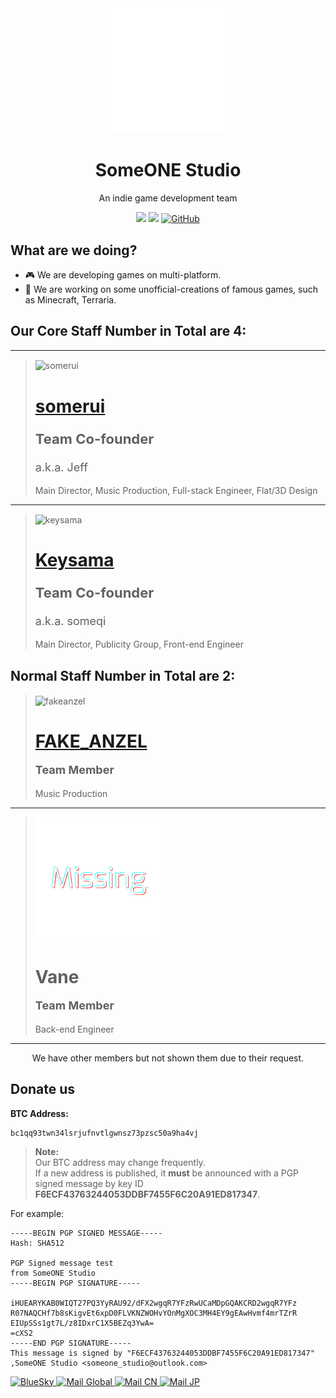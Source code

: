
<div align="center">
<img src="https://raw.githubusercontent.com/SomeONEStudio/.github/main/profile/soslogo.svg" alt="soslogo" width="200">

<h1>SomeONE Studio</h1>
<p style="font-size:14px;">An indie game development team</p>

<img src="https://img.shields.io/badge/team_size-9-blue" />
<img src="https://img.shields.io/badge/team_status-active-green" />
<a href="https://github.com/SomeONEStudio" target="_blank">
<img src="https://img.shields.io/badge/GitHub-black" alt="GitHub">
</a>
</div>

<h2>What are we doing?</h2>

- 🎮 We are developing games on multi-platform.
- 🔨 We are working on some unofficial-creations of famous games, such as Minecraft, Terraria.

<h2>Our Core Staff Number in Total are <strong>4</strong>:</h2>

---

> <img src="https://avatars.githubusercontent.com/u/125940792?s=400&v=4" alt="somerui" width="200" align="center">
> 
> <h1><a href="https://github.com/somerui">somerui</a><p style="font-size:22px;">Team Co-founder</p></h1>
> 
> <p style="font-size:18px;">a.k.a. Jeff</p>
> <p style="font-size:14px;">Main Director, Music Production, Full-stack Engineer, Flat/3D Design</p>

---

> <img src="https://avatars.githubusercontent.com/u/99654316?v=4" alt="keysama" width="200" align="center">
> 
> <h1><a href="https://github.com/someq1">Keysama</a><p style="font-size:22px;">Team Co-founder</p></h1>
> 
> <p style="font-size:18px;">a.k.a. someqi</p>
> <p style="font-size:14px;">Main Director, Publicity Group, Front-end Engineer</p>


<h2>Normal Staff Number in Total are 2:</h2>

> <img src="https://avatars.githubusercontent.com/u/162907037?s=400&v=4" alt="fakeanzel" width="200" align="center">
> 
> <h1><a href="https://github.com/FAKEANZEL">FAKE_ANZEL</a><p style="font-size:18px;">Team Member</p></h1>
> 
> <p style="font-size:14px;">Music Production</p>

---

> <img src="https://raw.githubusercontent.com/SomeONEStudio/.github/main/profile/missing.svg" alt="Vane" width="200" align="center">
> 
> <h1>Vane<p style="font-size:18px;">Team Member</p></h1>
> <p style="font-size:14px;">Back-end Engineer</p>

---

<p align="center">We have other members but not shown them due to their request.</p>



<h2>Donate us</h2>

**BTC Address:**  
```
bc1qq93twn34lsrjufnvtlgwnsz73pzsc50a9ha4vj
```
> **Note:**  
> Our BTC address may change frequently.  
> If a new address is published, it **must** be announced with a PGP signed message by key ID **F6ECF43763244053DDBF7455F6C20A91ED817347**.

For example:
```
-----BEGIN PGP SIGNED MESSAGE-----
Hash: SHA512

PGP Signed message test
from SomeONE Studio
-----BEGIN PGP SIGNATURE-----

iHUEARYKAB0WIQT27PQ3YyRAU92/dFX2wgqR7YFzRwUCaMDpGQAKCRD2wgqR7YFz
R07NAQCHf7b8sKigvEt6xpD0FLVKNZWOHvYOnMgXOC3MH4EY9gEAwHvmf4mrTZrR
EIUpSSs1gt7L/z8IDxrC1X5BEZq3YwA=
=cXS2
-----END PGP SIGNATURE-----
This message is signed by "F6ECF43763244053DDBF7455F6C20A91ED817347" ,SomeONE Studio <someone_studio@outlook.com>
```
<a href="https://bsky.app/profile/someonestudio.bsky.social" target="_blank">
<img src="https://img.shields.io/badge/blue-sky-blue" alt="BlueSky">
</a>
<a href="mailto:someone_studio@outlook.com" target="_blank">
<img src="https://img.shields.io/badge/Mail-Global-white" alt="Mail Global">
</a>
<a href="mailto:sos_official_cn@outlook.com" target="_blank">
<img src="https://img.shields.io/badge/Mail-CN-blue" alt="Mail CN">
</a>
<a href="mailto:sos_official_jp@outlook.com" target="_blank">
<img src="https://img.shields.io/badge/Mail-JP-green" alt="Mail JP">
</a>

</div>
